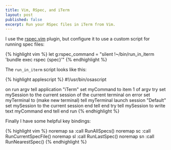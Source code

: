 ```yaml
---
title: Vim, RSpec, and iTerm
layout: post
published: false
excerpt: Run your RSpec files in iTerm from Vim.
---
```


I use the [rspec.vim](https://github.com/thoughtbot/vim-rspec) plugin, but
configure it to use a custom script for running spec files:

{% highlight vim %}
let g:rspec_command = "silent !~/bin/run_in_iterm 'bundle exec rspec {spec}'"
{% endhighlight %}

The `run_in_iterm` script looks like this:

{% highlight applescript %}
#!/usr/bin/osascript

on run argv
  tell application "iTerm"
    set myCommand to item 1 of argv
    try
      set mySession to the current session of the current terminal
    on error
      set myTerminal to (make new terminal)
      tell myTerminal
        launch session "Default"
        set mySession to the current session
      end tell
    end try
    tell mySession to write text myCommand
  end tell
end run
{% endhighlight %}

Finally I have some helpful key bindings:

{% highlight vim %}
noremap <Leader>sa :call RunAllSpecs()<CR>
noremap <Leader>sc :call RunCurrentSpecFile()<CR>
noremap <Leader>sl :call RunLastSpec()<CR>
noremap <Leader>sn :call RunNearestSpec()<CR>
{% endhighlight %}
